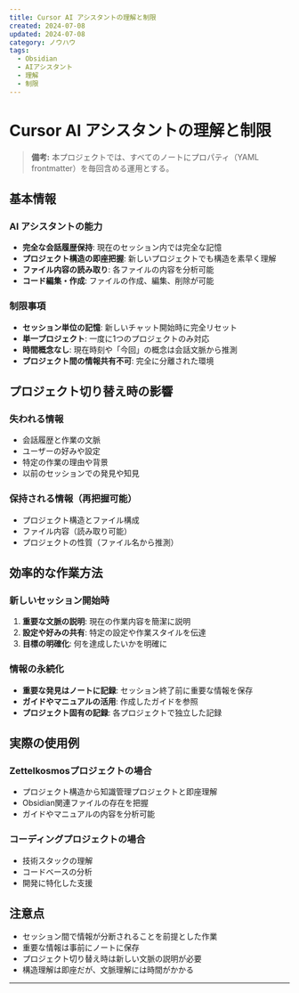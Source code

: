 ```yaml
---
title: Cursor AI アシスタントの理解と制限
created: 2024-07-08
updated: 2024-07-08
category: ノウハウ
tags:
  - Obsidian
  - AIアシスタント
  - 理解
  - 制限
---
```


# Cursor AI アシスタントの理解と制限

> **備考:** 本プロジェクトでは、すべてのノートにプロパティ（YAML frontmatter）を毎回含める運用とする。

## 基本情報

### AI アシスタントの能力
- **完全な会話履歴保持**: 現在のセッション内では完全な記憶
- **プロジェクト構造の即座把握**: 新しいプロジェクトでも構造を素早く理解
- **ファイル内容の読み取り**: 各ファイルの内容を分析可能
- **コード編集・作成**: ファイルの作成、編集、削除が可能

### 制限事項
- **セッション単位の記憶**: 新しいチャット開始時に完全リセット
- **単一プロジェクト**: 一度に1つのプロジェクトのみ対応
- **時間概念なし**: 現在時刻や「今回」の概念は会話文脈から推測
- **プロジェクト間の情報共有不可**: 完全に分離された環境

## プロジェクト切り替え時の影響

### 失われる情報
- 会話履歴と作業の文脈
- ユーザーの好みや設定
- 特定の作業の理由や背景
- 以前のセッションでの発見や知見

### 保持される情報（再把握可能）
- プロジェクト構造とファイル構成
- ファイル内容（読み取り可能）
- プロジェクトの性質（ファイル名から推測）

## 効率的な作業方法

### 新しいセッション開始時
1. **重要な文脈の説明**: 現在の作業内容を簡潔に説明
2. **設定や好みの共有**: 特定の設定や作業スタイルを伝達
3. **目標の明確化**: 何を達成したいかを明確に

### 情報の永続化
- **重要な発見はノートに記録**: セッション終了前に重要な情報を保存
- **ガイドやマニュアルの活用**: 作成したガイドを参照
- **プロジェクト固有の記録**: 各プロジェクトで独立した記録

## 実際の使用例

### Zettelkosmosプロジェクトの場合
- プロジェクト構造から知識管理プロジェクトと即座理解
- Obsidian関連ファイルの存在を把握
- ガイドやマニュアルの内容を分析可能

### コーディングプロジェクトの場合
- 技術スタックの理解
- コードベースの分析
- 開発に特化した支援

## 注意点

- セッション間で情報が分断されることを前提とした作業
- 重要な情報は事前にノートに保存
- プロジェクト切り替え時は新しい文脈の説明が必要
- 構造理解は即座だが、文脈理解には時間がかかる

--- 